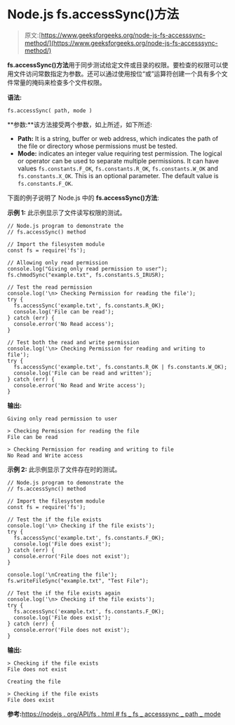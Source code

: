 # Node.js fs.accessSync()方法

> 原文:[https://www.geeksforgeeks.org/node-js-fs-accesssync-method/](https://www.geeksforgeeks.org/node-js-fs-accesssync-method/)

**fs.accessSync()方法**用于同步测试给定文件或目录的权限。要检查的权限可以使用文件访问常数指定为参数。还可以通过使用按位“或”运算符创建一个具有多个文件常量的掩码来检查多个文件权限。

**语法:**

```
fs.accessSync( path, mode )
```

**参数:**该方法接受两个参数，如上所述，如下所述:

*   **Path:** It is a string, buffer or web address, which indicates the path of the file or directory whose permissions must be tested.
*   **Mode:** indicates an integer value requiring test permission. The logical or operator can be used to separate multiple permissions. It can have values `fs.constants.F_OK`, `fs.constants.R_OK`, `fs.constants.W_OK` and `fs.constants.X_OK`. This is an optional parameter. The default value is `fs.constants.F_OK`.

下面的例子说明了 Node.js 中的 **fs.accessSync()方法**:

**示例 1:** 此示例显示了文件读写权限的测试。

```
// Node.js program to demonstrate the
// fs.accessSync() method

// Import the filesystem module
const fs = require('fs');

// Allowing only read permission
console.log("Giving only read permission to user");
fs.chmodSync("example.txt", fs.constants.S_IRUSR);

// Test the read permission
console.log('\n> Checking Permission for reading the file');
try {
  fs.accessSync('example.txt', fs.constants.R_OK);
  console.log('File can be read');
} catch (err) {
  console.error('No Read access');
}

// Test both the read and write permission
console.log('\n> Checking Permission for reading and writing to file');
try {
  fs.accessSync('example.txt', fs.constants.R_OK | fs.constants.W_OK);
  console.log('File can be read and written');
} catch (err) {
  console.error('No Read and Write access');
}
```

**输出:**

```
Giving only read permission to user

> Checking Permission for reading the file
File can be read

> Checking Permission for reading and writing to file
No Read and Write access
```

**示例 2:** 此示例显示了文件存在时的测试。

```
// Node.js program to demonstrate the
// fs.accessSync() method

// Import the filesystem module
const fs = require('fs');

// Test the if the file exists
console.log('\n> Checking if the file exists');
try {
  fs.accessSync('example.txt', fs.constants.F_OK);
  console.log('File does exist');
} catch (err) {
  console.error('File does not exist');
}

console.log('\nCreating the file');
fs.writeFileSync("example.txt", "Test File");

// Test the if the file exists again
console.log('\n> Checking if the file exists');
try {
  fs.accessSync('example.txt', fs.constants.F_OK);
  console.log('File does exist');
} catch (err) {
  console.error('File does not exist');
}
```

**输出:**

```
> Checking if the file exists
File does not exist

Creating the file

> Checking if the file exists
File does exist
```

**参考:**[https://nodejs . org/API/fs . html # fs _ fs _ accesssync _ path _ mode](https://nodejs.org/api/fs.html#fs_fs_accesssync_path_mode)